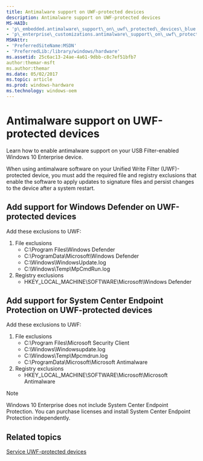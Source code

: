 ```yaml
---
title: Antimalware support on UWF-protected devices
description: Antimalware support on UWF-protected devices
MS-HAID:
- 'p\_embedded.antimalware\_support\_on\_uwf\_protected\_devices\_blue'
- 'p\_enterprise\_customizations.antimalware\_support\_on\_uwf\_protected\_devices'
MSHAttr:
- 'PreferredSiteName:MSDN'
- 'PreferredLib:/library/windows/hardware'
ms.assetid: 25c6ac13-24ae-4a61-9dbb-c8c7ef51bfb7
author:themar-msft
ms.author:themar
ms.date: 05/02/2017
ms.topic: article
ms.prod: windows-hardware
ms.technology: windows-oem
---
```

# Antimalware support on UWF-protected devices

Learn how to enable antimalware support on your USB Filter-enabled Windows 10 Enterprise device.

When using antimalware software on your Unified Write Filter (UWF)-protected device, you must add the required file and registry exclusions that enable the software to apply updates to signature files and persist changes to the device after a system restart.

## Add support for Windows Defender on UWF-protected devices

Add these exclusions to UWF:

1. File exclusions
   * C:\\Program Files\\Windows Defender
   * C:\\ProgramData\\Microsoft\\Windows Defender
   * C:\\Windows\\WindowsUpdate.log
   * C:\\Windows\\Temp\\MpCmdRun.log
1. Registry exclusions
   * HKEY\_LOCAL\_MACHINE\\SOFTWARE\\Microsoft\\Windows Defender

## Add support for System Center Endpoint Protection on UWF-protected devices

Add these exclusions to UWF:

1. File exclusions
   * C:\\Program Files\\Microsoft Security Client
   * C:\\Windows\\Windowsupdate.log
   * C:\\Windows\\Temp\\Mpcmdrun.log
   * C:\\ProgramData\\Microsoft\\Microsoft Antimalware
1. Registry exclusions
   * HKEY\_LOCAL\_MACHINE\\SOFTWARE\\Microsoft\\Microsoft Antimalware

> [!Note]
> Windows 10 Enterprise does not include System Center Endpoint Protection. You can purchase licenses and install System Center Endpoint Protection independently.

## Related topics

[Service UWF-protected devices](service-uwf-protected-devices.md)
